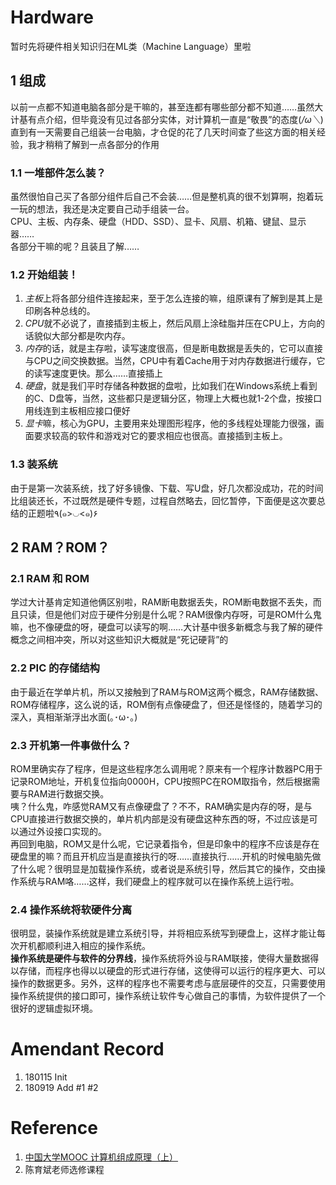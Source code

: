 # Hardware
暂时先将硬件相关知识归在ML类（Machine Language）里啦

## 1 组成
以前一点都不知道电脑各部分是干嘛的，甚至连都有哪些部分都不知道……虽然大计基有点介绍，但毕竟没有见过各部分实体，对计算机一直是“敬畏”的态度(*/ω＼*)  
直到有一天需要自己组装一台电脑，才仓促的花了几天时间查了些这方面的相关经验，我才稍稍了解到一点各部分的作用

### 1.1 一堆部件怎么装？
虽然很怕自己买了各部分组件后自己不会装……但是整机真的很不划算啊，抱着玩一玩的想法，我还是决定要自己动手组装一台。  
CPU、主板、内存条、硬盘（HDD、SSD）、显卡、风扇、机箱、键鼠、显示器……  
各部分干嘛的呢？且装且了解……

### 1.2 开始组装！
1. *主板*上将各部分组件连接起来，至于怎么连接的嘛，组原课有了解到是其上是印刷各种总线的。  
2. *CPU*就不必说了，直接插到主板上，然后风扇上涂硅脂并压在CPU上，方向的话貌似大部分都是吹内存。
3. *内存*的话，就是主存啦，读写速度很高，但是断电数据是丢失的，它可以直接与CPU之间交换数据。当然，CPU中有着Cache用于对内存数据进行缓存，它的读写速度更快。那么……直接插上
4. *硬盘*，就是我们平时存储各种数据的盘啦，比如我们在Windows系统上看到的C、D盘等，当然，这些都只是逻辑分区，物理上大概也就1-2个盘，按接口用线连到主板相应接口便好
5. *显卡*嘛，核心为GPU，主要用来处理图形程序，他的多线程处理能力很强，画面要求较高的软件和游戏对它的要求相应也很高。直接插到主板上。

### 1.3 装系统
由于是第一次装系统，找了好多镜像、下载、写U盘，好几次都没成功，花的时间比组装还长，不过既然是硬件专题，过程自然略去，回忆暂停，下面便是这次要总结的正题啦٩(๑>◡<๑)۶ 

## 2 RAM？ROM？
### 2.1 RAM 和 ROM
学过大计基肯定知道他俩区别啦，RAM断电数据丢失，ROM断电数据不丢失，而且只读，但是他们对应于硬件分别是什么呢？RAM很像内存呀，可是ROM什么鬼嘛，也不像硬盘的呀，硬盘可以读写的啊……大计基中很多新概念与我了解的硬件概念之间相冲突，所以对这些知识大概就是“死记硬背”的

### 2.2 PIC 的存储结构
由于最近在学单片机，所以又接触到了RAM与ROM这两个概念，RAM存储数据、ROM存储程序，这么说的话，ROM倒有点像硬盘了，但还是怪怪的，随着学习的深入，真相渐渐浮出水面(｡･ω･｡)

### 2.3 开机第一件事做什么？
ROM里确实存了程序，但是这些程序怎么调用呢？原来有一个程序计数器PC用于记录ROM地址，开机复位指向0000H，CPU按照PC在ROM取指令，然后根据需要与RAM进行数据交换。  
咦？什么鬼，咋感觉RAM又有点像硬盘了？不不，RAM确实是内存的呀，是与CPU直接进行数据交换的，单片机内部是没有硬盘这种东西的呀，不过应该是可以通过外设接口实现的。  
再回到电脑，ROM又是什么呢，它记录着指令，但是印象中的程序不应该是存在硬盘里的嘛？而且开机应当是直接执行的呀……直接执行……开机的时候电脑先做了什么呢？很明显是加载操作系统，或者说是系统引导，然后其它的操作，交由操作系统与RAM咯……这样，我们硬盘上的程序就可以在操作系统上运行啦。 

### 2.4 操作系统将软硬件分离
很明显，装操作系统就是建立系统引导，并将相应系统写到硬盘上，这样才能让每次开机都顺利进入相应的操作系统。  
**操作系统是硬件与软件的分界线**，操作系统将外设与RAM联接，使得大量数据得以存储，而程序也得以以硬盘的形式进行存储，这使得可以运行的程序更大、可以操作的数据更多。另外，这样的程序也不需要考虑与底层硬件的交互，只需要使用操作系统提供的接口即可，操作系统让软件专心做自己的事情，为软件提供了一个很好的逻辑虚拟环境。

# Amendant Record
1. 180115 Init
2. 180919 Add #1 #2
# Reference
1. [中国大学MOOC 计算机组成原理（上）](https://www.icourse163.org/course/HIT-309001)
2. 陈育斌老师选修课程